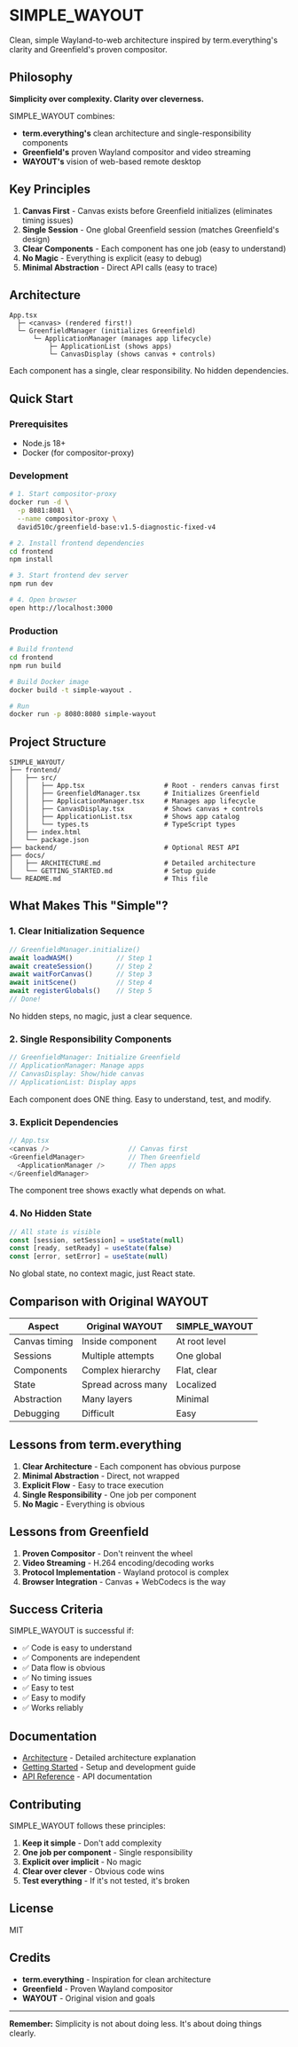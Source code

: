 # SIMPLE_WAYOUT

Clean, simple Wayland-to-web architecture inspired by term.everything's clarity and Greenfield's proven compositor.

## Philosophy

**Simplicity over complexity. Clarity over cleverness.**

SIMPLE_WAYOUT combines:
- **term.everything's** clean architecture and single-responsibility components
- **Greenfield's** proven Wayland compositor and video streaming
- **WAYOUT's** vision of web-based remote desktop

## Key Principles

1. **Canvas First** - Canvas exists before Greenfield initializes (eliminates timing issues)
2. **Single Session** - One global Greenfield session (matches Greenfield's design)
3. **Clear Components** - Each component has one job (easy to understand)
4. **No Magic** - Everything is explicit (easy to debug)
5. **Minimal Abstraction** - Direct API calls (easy to trace)

## Architecture

```
App.tsx
  ├─ <canvas> (rendered first!)
  └─ GreenfieldManager (initializes Greenfield)
      └─ ApplicationManager (manages app lifecycle)
          ├─ ApplicationList (shows apps)
          └─ CanvasDisplay (shows canvas + controls)
```

Each component has a single, clear responsibility. No hidden dependencies.

## Quick Start

### Prerequisites

- Node.js 18+
- Docker (for compositor-proxy)

### Development

```bash
# 1. Start compositor-proxy
docker run -d \
  -p 8081:8081 \
  --name compositor-proxy \
  david510c/greenfield-base:v1.5-diagnostic-fixed-v4

# 2. Install frontend dependencies
cd frontend
npm install

# 3. Start frontend dev server
npm run dev

# 4. Open browser
open http://localhost:3000
```

### Production

```bash
# Build frontend
cd frontend
npm run build

# Build Docker image
docker build -t simple-wayout .

# Run
docker run -p 8080:8080 simple-wayout
```

## Project Structure

```
SIMPLE_WAYOUT/
├── frontend/
│   ├── src/
│   │   ├── App.tsx                    # Root - renders canvas first
│   │   ├── GreenfieldManager.tsx      # Initializes Greenfield
│   │   ├── ApplicationManager.tsx     # Manages app lifecycle
│   │   ├── CanvasDisplay.tsx          # Shows canvas + controls
│   │   ├── ApplicationList.tsx        # Shows app catalog
│   │   └── types.ts                   # TypeScript types
│   ├── index.html
│   └── package.json
├── backend/                           # Optional REST API
├── docs/
│   ├── ARCHITECTURE.md                # Detailed architecture
│   └── GETTING_STARTED.md             # Setup guide
└── README.md                          # This file
```

## What Makes This "Simple"?

### 1. Clear Initialization Sequence

```typescript
// GreenfieldManager.initialize()
await loadWASM()           // Step 1
await createSession()      // Step 2
await waitForCanvas()      // Step 3
await initScene()          // Step 4
await registerGlobals()    // Step 5
// Done!
```

No hidden steps, no magic, just a clear sequence.

### 2. Single Responsibility Components

```typescript
// GreenfieldManager: Initialize Greenfield
// ApplicationManager: Manage apps
// CanvasDisplay: Show/hide canvas
// ApplicationList: Display apps
```

Each component does ONE thing. Easy to understand, test, and modify.

### 3. Explicit Dependencies

```typescript
// App.tsx
<canvas />                    // Canvas first
<GreenfieldManager>           // Then Greenfield
  <ApplicationManager />      // Then apps
</GreenfieldManager>
```

The component tree shows exactly what depends on what.

### 4. No Hidden State

```typescript
// All state is visible
const [session, setSession] = useState(null)
const [ready, setReady] = useState(false)
const [error, setError] = useState(null)
```

No global state, no context magic, just React state.

## Comparison with Original WAYOUT

| Aspect | Original WAYOUT | SIMPLE_WAYOUT |
|--------|----------------|---------------|
| Canvas timing | Inside component | At root level |
| Sessions | Multiple attempts | One global |
| Components | Complex hierarchy | Flat, clear |
| State | Spread across many | Localized |
| Abstraction | Many layers | Minimal |
| Debugging | Difficult | Easy |

## Lessons from term.everything

1. **Clear Architecture** - Each component has obvious purpose
2. **Minimal Abstraction** - Direct, not wrapped
3. **Explicit Flow** - Easy to trace execution
4. **Single Responsibility** - One job per component
5. **No Magic** - Everything is obvious

## Lessons from Greenfield

1. **Proven Compositor** - Don't reinvent the wheel
2. **Video Streaming** - H.264 encoding/decoding works
3. **Protocol Implementation** - Wayland protocol is complex
4. **Browser Integration** - Canvas + WebCodecs is the way

## Success Criteria

SIMPLE_WAYOUT is successful if:

- ✅ Code is easy to understand
- ✅ Components are independent
- ✅ Data flow is obvious
- ✅ No timing issues
- ✅ Easy to test
- ✅ Easy to modify
- ✅ Works reliably

## Documentation

- [Architecture](./docs/ARCHITECTURE.md) - Detailed architecture explanation
- [Getting Started](./docs/GETTING_STARTED.md) - Setup and development guide
- [API Reference](./docs/API.md) - API documentation

## Contributing

SIMPLE_WAYOUT follows these principles:

1. **Keep it simple** - Don't add complexity
2. **One job per component** - Single responsibility
3. **Explicit over implicit** - No magic
4. **Clear over clever** - Obvious code wins
5. **Test everything** - If it's not tested, it's broken

## License

MIT

## Credits

- **term.everything** - Inspiration for clean architecture
- **Greenfield** - Proven Wayland compositor
- **WAYOUT** - Original vision and goals

---

**Remember:** Simplicity is not about doing less. It's about doing things clearly.
